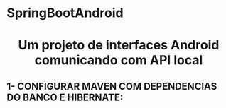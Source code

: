 # SpringBootAndroid
<h1 align="center"> Um projeto de interfaces Android comunicando com API local </h1>

<h2 align="left"> 1- CONFIGURAR MAVEN COM DEPENDENCIAS DO BANCO E HIBERNATE: </h2>




